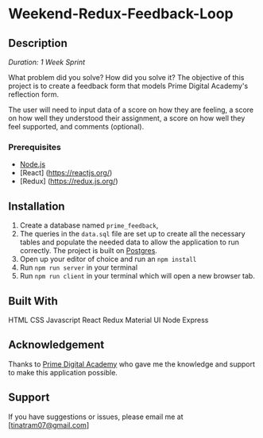 # Weekend-Redux-Feedback-Loop

## Description

_Duration: 1 Week Sprint_

What problem did you solve? How did you solve it?
The objective of this project is to create a feedback form that models Prime Digital Academy's reflection form.

The user will need to input data of a score on how they are feeling, a score on how well they understood their assignment, a score on how well they feel supported, and comments (optional).

### Prerequisites

- [Node.js](https://nodejs.org/en/)
- [React] (https://reactjs.org/)
- [Redux] (https://redux.js.org/)

## Installation

1. Create a database named `prime_feedback`,
2. The queries in the `data.sql` file are set up to create all the necessary tables and populate the needed data to allow the application to run correctly. The project is built on [Postgres](https://www.postgresql.org/download/).
3. Open up your editor of choice and run an `npm install`
4. Run `npm run server` in your terminal
5. Run `npm run client` in your terminal which will open a new browser tab.

## Built With

HTML
CSS
Javascript
React
Redux
Material UI
Node
Express

## Acknowledgement
Thanks to [Prime Digital Academy](www.primeacademy.io) who gave me the knowledge and support to make this application possible.

## Support
If you have suggestions or issues, please email me at [tinatram07@gmail.com]
